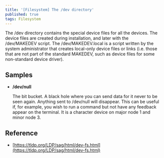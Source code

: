 ```yaml
---
title: '[Filesystem] The /dev directory'
published: true
tags: Filesystem
---
```


The /dev directory contains the special device files for all the devices. The
device files are created during installation, and later with the /dev/MAKEDEV
script. The /dev/MAKEDEV.local is a script written by the system administrator
that creates local-only device files or links (i.e. those that are not part of
the standard MAKEDEV, such as device files for some non-standard device driver).

## Samples

- **/dev/null**

    The bit bucket. A black hole where you can send data for it never to be seen again. Anything sent to /dev/null will disappear. This can be useful if, for example, you wish to run a command but not have any feedback appear on the terminal. It is a character device on major node 1 and minor node 3.

## Reference

- [https://tldp.org/LDP/sag/html/dev-fs.html](https://tldp.org/LDP/sag/html/dev-fs.html)